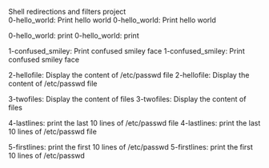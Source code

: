 Shell redirections and filters project   
0-hello_world: Print hello world
0-hello_world: Print hello world

0-hello_world: print
0-hello_world: print

1-confused_smiley: Print confused smiley face
1-confused_smiley: Print confused smiley face

2-hellofile: Display the content of /etc/passwd file 
2-hellofile: Display the content of /etc/passwd file 

3-twofiles: Display the content of files
3-twofiles: Display the content of files

4-lastlines: print the last 10 lines of /etc/passwd file 
4-lastlines: print the last 10 lines of /etc/passwd file 

5-firstlines: print the first 10 lines of /etc/passwd
5-firstlines: print the first 10 lines of /etc/passwd

